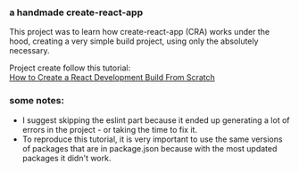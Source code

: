 ### a handmade create-react-app </br>
 This project was to learn how create-react-app (CRA) works under the hood, creating a very simple build project, using only the absolutely necessary.

Project create follow this tutorial:</br>
[How to Create a React Development Build From Scratch](https://medium.com/swlh/react-without-create-react-app-setting-up-a-dev-build-from-scratch-fefd5d9d6baa)

### some notes:
- I suggest skipping the eslint part because it ended up generating a lot of errors in the project - or taking the time to fix it.
- To reproduce this tutorial, it is very important to use the same versions of packages that are in package.json because with the most updated packages it didn't work.
